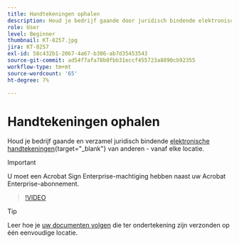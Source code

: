 ```yaml
---
title: Handtekeningen ophalen
description: Houd je bedrijf gaande door juridisch bindende elektronische handtekeningen van anderen te verzamelen - vanaf elke locatie
role: User
level: Beginner
thumbnail: KT-8257.jpg
jira: KT-8257
exl-id: 58c432b1-2067-4a67-b386-ab7d35453543
source-git-commit: ad54f7afa78b0fbb31eccf455723a8890cb92355
workflow-type: tm+mt
source-wordcount: '65'
ht-degree: 7%

---
```


# Handtekeningen ophalen

Houd je bedrijf gaande en verzamel juridisch bindende [elektronische handtekeningen](https://www.adobe.com/nl/acrobat/online/request-signature.html){target="_blank"} van anderen - vanaf elke locatie.

>[!IMPORTANT]
>
>U moet een Acrobat Sign Enterprise-machtiging hebben naast uw Acrobat Enterprise-abonnement.

>[!VIDEO](https://video.tv.adobe.com/v/338359?quality=12&learn=on&hidetitle=true)

>[!TIP]
>
>Leer hoe je [uw documenten volgen](track.md) die ter ondertekening zijn verzonden op één eenvoudige locatie.

